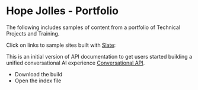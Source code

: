# Hope Jolles - Portfolio
The following includes samples of content from a portfolio of Technical Projects and Training.
 
Click on links to sample sites built with [Slate](https://github.com/slatedocs/slate):

This is an initial version of API documentation to get users started building a unified conversational AI experience [Conversational API](https://drive.google.com/drive/folders/1D-2XiRiNe20NqlkmTamIsS623QAo6Lq9?usp=sharing). 

- Download the build
- Open the index file
